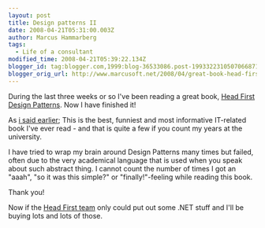 ```yaml
---
layout: post
title: Design patterns II
date: 2008-04-21T05:31:00.003Z
author: Marcus Hammarberg
tags:
  - Life of a consultant
modified_time: 2008-04-21T05:39:22.134Z
blogger_id: tag:blogger.com,1999:blog-36533086.post-1993322310507066871
blogger_orig_url: http://www.marcusoft.net/2008/04/great-book-head-first-design-patterns.html
---
```


During the last three weeks or so I've been reading a great book,
[Head First Design
Patterns](http://www.oreilly.com/catalog/hfdesignpat/). Now I have
finished it!

As [i said
earlier](http://www.marcusoft.net/2008/04/design-patterns.html); This is
the best, funniest and most informative IT-related book I've ever
read - and that is quite a few if you count my years at the
university.

I have tried to wrap my brain around Design Patterns many times but
failed, often due to the very academical language that is used
when you speak about such abstract thing. I cannot count the
number of times I got an "aaah", "so it was this simple?" or
"finally!"-feeling while reading this book.

Thank you!

Now if the [Head First team](http://www.headfirstlabs.com/) only could
put out some .NET stuff and I'll be buying lots
and lots of those.

